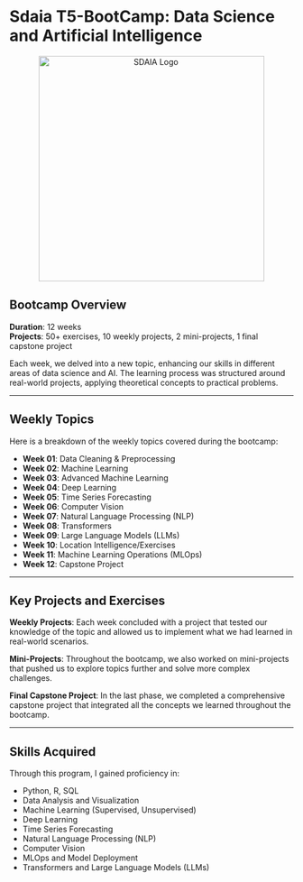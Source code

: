 # Sdaia T5-BootCamp: Data Science and Artificial Intelligence

<p align="center">
  <img src="https://github.com/YOUR-USERNAME/YOUR-REPO/blob/main/IMAGE-NAME.jpg" alt="SDAIA Logo" width="400">
</p>

## Bootcamp Overview

**Duration**: 12 weeks  
**Projects**: 50+ exercises, 10 weekly projects, 2 mini-projects, 1 final capstone project

Each week, we delved into a new topic, enhancing our skills in different areas of data science and AI. The learning process was structured around real-world projects, applying theoretical concepts to practical problems.

---

## Weekly Topics

Here is a breakdown of the weekly topics covered during the bootcamp:

- **Week 01**: Data Cleaning & Preprocessing
- **Week 02**: Machine Learning
- **Week 03**: Advanced Machine Learning
- **Week 04**: Deep Learning
- **Week 05**: Time Series Forecasting
- **Week 06**: Computer Vision
- **Week 07**: Natural Language Processing (NLP)
- **Week 08**: Transformers
- **Week 09**: Large Language Models (LLMs)
- **Week 10**: Location Intelligence/Exercises
- **Week 11**: Machine Learning Operations (MLOps)
- **Week 12**: Capstone Project

---

## Key Projects and Exercises

**Weekly Projects**: Each week concluded with a project that tested our knowledge of the topic and allowed us to implement what we had learned in real-world scenarios.

**Mini-Projects**: Throughout the bootcamp, we also worked on mini-projects that pushed us to explore topics further and solve more complex challenges.

**Final Capstone Project**: In the last phase, we completed a comprehensive capstone project that integrated all the concepts we learned throughout the bootcamp.

---

## Skills Acquired

Through this program, I gained proficiency in:
- Python, R, SQL
- Data Analysis and Visualization
- Machine Learning (Supervised, Unsupervised)
- Deep Learning
- Time Series Forecasting
- Natural Language Processing (NLP)
- Computer Vision
- MLOps and Model Deployment
- Transformers and Large Language Models (LLMs)
